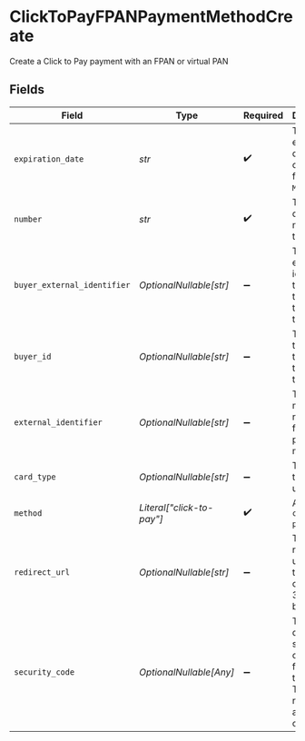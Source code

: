 # ClickToPayFPANPaymentMethodCreate

Create a Click to Pay payment with an FPAN or virtual PAN


## Fields

| Field                                                                                             | Type                                                                                              | Required                                                                                          | Description                                                                                       | Example                                                                                           |
| ------------------------------------------------------------------------------------------------- | ------------------------------------------------------------------------------------------------- | ------------------------------------------------------------------------------------------------- | ------------------------------------------------------------------------------------------------- | ------------------------------------------------------------------------------------------------- |
| `expiration_date`                                                                                 | *str*                                                                                             | :heavy_check_mark:                                                                                | The expiration date of the card, formatted `MM/YY`.                                               | 12/30                                                                                             |
| `number`                                                                                          | *str*                                                                                             | :heavy_check_mark:                                                                                | The 13-19 digit number for this card.                                                             | 4111111111111111                                                                                  |
| `buyer_external_identifier`                                                                       | *OptionalNullable[str]*                                                                           | :heavy_minus_sign:                                                                                | The external identifier of the buyer to attach the method to.                                     | buyer-12345                                                                                       |
| `buyer_id`                                                                                        | *OptionalNullable[str]*                                                                           | :heavy_minus_sign:                                                                                | The ID of the buyer to attach the method to.                                                      | fe26475d-ec3e-4884-9553-f7356683f7f9                                                              |
| `external_identifier`                                                                             | *OptionalNullable[str]*                                                                           | :heavy_minus_sign:                                                                                | The merchant reference for this payment method.                                                   | payment-method-12345                                                                              |
| `card_type`                                                                                       | *OptionalNullable[str]*                                                                           | :heavy_minus_sign:                                                                                | The type of the card used                                                                         | credit                                                                                            |
| `method`                                                                                          | *Literal["click-to-pay"]*                                                                         | :heavy_check_mark:                                                                                | Aways `click-to-pay`.                                                                             | click-to-pay                                                                                      |
| `redirect_url`                                                                                    | *OptionalNullable[str]*                                                                           | :heavy_minus_sign:                                                                                | The URL to redirect a user back to after the complete 3DS in browser.                             |                                                                                                   |
| `security_code`                                                                                   | *OptionalNullable[Any]*                                                                           | :heavy_minus_sign:                                                                                | The 3 or 4 digit security code often found on the card. This often referred to as the CVV or CVD. | 123                                                                                               |